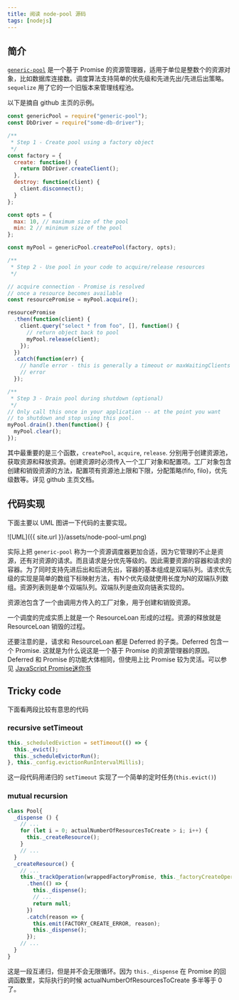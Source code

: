 ```yaml
---
title: 阅读 node-pool 源码
tags: [nodejs]
---
```


## 简介
[`generic-pool`](https://github.com/coopernurse/node-pool) 是一个基于 Promise 的资源管理器，适用于单位是整数个的资源对象，比如数据库连接数。调度算法支持简单的优先级和先进先出/先进后出策略。`sequelize` 用了它的一个旧版本来管理线程池。

以下是摘自 github 主页的示例。

```javascript
const genericPool = require("generic-pool");
const DbDriver = require("some-db-driver");

/**
 * Step 1 - Create pool using a factory object
 */
const factory = {
  create: function() {
    return DbDriver.createClient();
  },
  destroy: function(client) {
    client.disconnect();
  }
};

const opts = {
  max: 10, // maximum size of the pool
  min: 2 // minimum size of the pool
};

const myPool = genericPool.createPool(factory, opts);

/**
 * Step 2 - Use pool in your code to acquire/release resources
 */

// acquire connection - Promise is resolved
// once a resource becomes available
const resourcePromise = myPool.acquire();

resourcePromise
  .then(function(client) {
    client.query("select * from foo", [], function() {
      // return object back to pool
      myPool.release(client);
    });
  })
  .catch(function(err) {
    // handle error - this is generally a timeout or maxWaitingClients
    // error
  });

/**
 * Step 3 - Drain pool during shutdown (optional)
 */
// Only call this once in your application -- at the point you want
// to shutdown and stop using this pool.
myPool.drain().then(function() {
  myPool.clear();
});
```

其中最重要的是三个函数，`createPool`, `acquire`, `release`. 分别用于创建资源池，获取资源和释放资源。创建资源时必须传入一个工厂对象和配置项。工厂对象包含创建和销毁资源的方法，配置项有资源池上限和下限，分配策略(fifo, filo)，优先级数等。详见 github 主页文档。

## 代码实现

下面主要以 UML 图讲一下代码的主要实现。

![UML]({{ site.url }}/assets/node-pool-uml.png)

实际上把 `generic-pool` 称为一个资源调度器更加合适，因为它管理的不止是资源，还有对资源的请求。而且请求是分优先等级的。因此需要资源的容器和请求的容器。为了同时支持先进后出和后进先出，容器的基本组成是双端队列。请求优先级的实现是简单的数组下标映射方法，有N个优先级就使用长度为N的双端队列数组。资源列表则是单个双端队列。双端队列是由双向链表实现的。

资源池包含了一个由调用方传入的工厂对象，用于创建和销毁资源。

一个调度的完成实质上就是一个 ResourceLoan 形成的过程。资源的释放就是 ResourceLoan 销毁的过程。

还要注意的是，请求和 ResourceLoan 都是 Deferred 的子类。Deferred 包含一个 Promise. 这就是为什么说这是一个基于 Promise 的资源管理器的原因。Deferred 和 Promise 的功能大体相同，但使用上比 Promise 较为灵活。可以参见 [JavaScript Promise迷你书](http://liubin.org/promises-book/#deferred-and-promise)

## Tricky code

下面看两段比较有意思的代码

### recursive setTimeout

```javascript
this._scheduledEviction = setTimeout(() => {
  this._evict();
  this._scheduleEvictorRun();
}, this._config.evictionRunIntervalMillis);
```

这一段代码用递归的 `setTimeout` 实现了一个简单的定时任务(`this.evict()`)

### mutual recursion

```javascript
class Pool{
  _dispense () {
    // ...
    for (let i = 0; actualNumberOfResourcesToCreate > i; i++) {
      this._createResource();
    }
    // ...
  }
  _createResource() {
    // ...
    this._trackOperation(wrappedFactoryPromise, this._factoryCreateOperations)
      .then(() => {
        this._dispense();
        // ...
        return null;
      })
      .catch(reason => {
        this.emit(FACTORY_CREATE_ERROR, reason);
        this._dispense();
      });
    // ...
  }
}
```

这是一段互递归，但是并不会无限循环。因为 `this._dispense` 在 Promise 的回
调函数里，实际执行的时候 actualNumberOfResourcesToCreate 多半等于 0 了。
